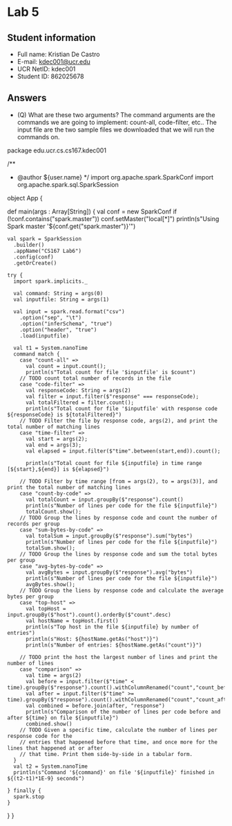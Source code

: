 # Lab 5

## Student information
* Full name: Kristian De Castro
* E-mail: kdec001@ucr.edu
* UCR NetID: kdec001
* Student ID: 862025678

## Answers

*  (Q) What are these two arguments?
The command arguments are the commands we are going to implement: count-all, code-filter, etc..
The input file are the two sample files we downloaded that we will run the commands on.


package edu.ucr.cs.cs167.kdec001

/**
 * @author ${user.name}
 */
import org.apache.spark.SparkConf
import org.apache.spark.sql.SparkSession


object App {

  def main(args : Array[String]) {
    val conf = new SparkConf
    if (!conf.contains("spark.master"))
      conf.setMaster("local[*]")
    println(s"Using Spark master '${conf.get("spark.master")}'")

    val spark = SparkSession
      .builder()
      .appName("CS167 Lab6")
      .config(conf)
      .getOrCreate()

    try {
      import spark.implicits._

      val command: String = args(0)
      val inputfile: String = args(1)

      val input = spark.read.format("csv")
        .option("sep", "\t")
        .option("inferSchema", "true")
        .option("header", "true")
        .load(inputfile)

      val t1 = System.nanoTime
      command match {
        case "count-all" =>
          val count = input.count();
          println(s"Total count for file '$inputfile' is $count")
        // TODO count total number of records in the file
        case "code-filter" =>
          val responseCode: String = args(2)
          val filter = input.filter($"response" === responseCode);
          val totalFiltered = filter.count();
          println(s"Total count for file '$inputfile' with response code ${responseCode} is ${totalFiltered}")
        // TODO Filter the file by response code, args(2), and print the total number of matching lines
        case "time-filter" =>
          val start = args(2);
          val end = args(3);
          val elapsed = input.filter($"time".between(start,end)).count();

          println(s"Total count for file ${inputfile} in time range [${start},${end}] is ${elapsed}")

        // TODO Filter by time range [from = args(2), to = args(3)], and print the total number of matching lines
        case "count-by-code" =>
          val totalCount = input.groupBy($"response").count()
          println(s"Number of lines per code for the file ${inputfile}")
          totalCount.show();
        // TODO Group the lines by response code and count the number of records per group
        case "sum-bytes-by-code" =>
          val totalSum = input.groupBy($"response").sum("bytes")
          println(s"Number of lines per code for the file ${inputfile}")
          totalSum.show();
        // TODO Group the lines by response code and sum the total bytes per group
        case "avg-bytes-by-code" =>
          val avgBytes = input.groupBy($"response").avg("bytes")
          println(s"Number of lines per code for the file ${inputfile}")
          avgBytes.show();
        // TODO Group the liens by response code and calculate the average bytes per group
        case "top-host" =>
          val topHost = input.groupBy($"host").count().orderBy($"count".desc)
          val hostName = topHost.first()
          println(s"Top host in the file ${inputfile} by number of entries")
          println(s"Host: ${hostName.getAs("host")}")
          println(s"Number of entries: ${hostName.getAs("count")}")

        // TODO print the host the largest number of lines and print the number of lines
        case "comparison" =>
          val time = args(2)
          val before = input.filter($"time" < time).groupBy($"response").count().withColumnRenamed("count","count_before")
          val after = input.filter($"time" >= time).groupBy($"response").count().withColumnRenamed("count","count_after")
          val combined = before.join(after, "response")
          println(s"Comparison of the number of lines per code before and after ${time} on file ${inputfile}")
          combined.show()
        // TODO Given a specific time, calculate the number of lines per response code for the
        // entries that happened before that time, and once more for the lines that happened at or after
        // that time. Print them side-by-side in a tabular form.
      }
      val t2 = System.nanoTime
      println(s"Command '${command}' on file '${inputfile}' finished in ${(t2-t1)*1E-9} seconds")

    } finally {
      spark.stop
    }
  }
}
